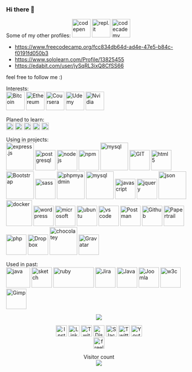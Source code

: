 ### Hi there 👋

Some of my other profiles:
 <img src="https://www.vectorlogo.zone/logos/codepen/codepen-icon.svg" height="50" alt="codepen"/> 
 <img src="https://www.vectorlogo.zone/logos/replit/replit-icon.svg" height="50" alt="repl.it"/>
<img src="https://www.vectorlogo.zone/logos/codecademy/codecademy-ar21.svg" height="50" alt="codecademy"/>
- https://www.freecodecamp.org/fcc834db64d-ad4e-47e5-b84c-f0191fd050b3
- https://www.sololearn.com/Profile/13825455
- https://edabit.com/user/jySqRL3ixQ8CfSS66


<!-- https://www.vectorlogo.zone/logos/codecademy/codecademy-icon.svg -->
<!-- https://www.vectorlogo.zone/logos/grasshopper/grasshopper-icon.svg -->

feel free to follow me :)

<!-- missing: Adobe, unreal-->



<p align="center">
  
<!-- <img src="https://www.vectorlogo.zone/logos/mongodb/mongodb-icon.svg" alt="mongodb" width="55" height="55"/>

<img src="https://www.vectorlogo.zone/logos/apple/apple-tile.svg" alt="apple" width="55" height="55"/> -->

</p>

<p>Interests: <br />
<img src="https://www.vectorlogo.zone/logos/bitcoin/bitcoin-icon.svg" alt="Bitcoin" height="50"/> 
<img src="https://www.vectorlogo.zone/logos/ethereum/ethereum-icon.svg" alt="Ethereum" height="50"/>
<img src="https://www.vectorlogo.zone/logos/coursera/coursera-icon.svg" alt="Coursera" height="50"/>
<img src="https://www.vectorlogo.zone/logos/udemy/udemy-icon.svg" alt="Udemy" height="50"/>
<img src="https://www.vectorlogo.zone/logos/nvidia/nvidia-icon.svg" alt="Nvidia" height="50"/>
</p>


<p>Planed to learn:<br />
<img src="https://www.vectorlogo.zone/logos/reactjs/reactjs-icon.svg" alt="react" height="20"/>
<img src="https://www.vectorlogo.zone/logos/vuejs/vuejs-ar21.svg" alt="Vuejs" height="20"/>
<img src="https://www.vectorlogo.zone/logos/angular/angular-icon.svg" alt="Angular" height="20"/>
<img src="https://www.vectorlogo.zone/logos/minecraft/minecraft-icon.svg" alt="Minecraft" height="20"/>
<img src="https://www.vectorlogo.zone/logos/unity3d/unity3d-icon.svg" alt="Unity" height="20"/> 
    <!-- <img src="https://www.vectorlogo.zone/logos/python/python-icon.svg" alt="python" width="55" height="55"/> -->
    <!-- <img src="https://www.vectorlogo.zone/logos/android/android-icon.svg" alt="android" width="55" height="55"/> -->
    <!-- <img src="https://www.vectorlogo.zone/logos/microsoft_azure/microsoft_azure-icon.svg" alt="azure" width="55" height="55"/>  -->
</p>


<p>Using in projects:<br />
<img src="https://www.vectorlogo.zone/logos/expressjs/expressjs-icon.svg" alt="express.js"  height="75"/> 
<img src="https://www.vectorlogo.zone/logos/postgresql/postgresql-icon.svg" alt="postgresql" height="55"/>
<img src="https://www.vectorlogo.zone/logos/nodejs/nodejs-icon.svg" alt="nodejs" height="55"/>
<img src="https://www.vectorlogo.zone/logos/npmjs/npmjs-ar21.svg" alt="npm"  height="55"/>
<img src="https://www.vectorlogo.zone/logos/mysql/mysql-ar21.svg" alt="mysql"  height="75"/> 
<img src="https://www.vectorlogo.zone/logos/git-scm/git-scm-icon.svg" alt="GIT"  height="55"/> 
<img src="https://www.vectorlogo.zone/logos/w3_html5/w3_html5-icon.svg" alt="html 5"  height="55"/>
<img src="https://www.vectorlogo.zone/logos/getbootstrap/getbootstrap-icon.svg" alt="Bootstrap" height="75"/>
<img src="https://www.vectorlogo.zone/logos/sass-lang/sass-lang-icon.svg" alt="sass" height="55"/>
<img src="https://www.vectorlogo.zone/logos/phpmyadmin/phpmyadmin-icon.svg" alt="phpmyadmin" height="75"/> 
<img src="https://www.vectorlogo.zone/logos/mysql/mysql-ar21.svg" alt="mysql" height="75"/> 
<img src="https://www.vectorlogo.zone/logos/javascript/javascript-icon.svg" alt="javascript"  height="55"/>
<img src="https://www.vectorlogo.zone/logos/jquery/jquery-icon" alt="jquery"  height="55"/>
<img src="https://www.vectorlogo.zone/logos/json/json-ar21.svg" alt="json"  height="75"/> 
<img src="https://www.vectorlogo.zone/logos/docker/docker-official.svg" alt="docker" height="70"/> 
<img src="https://www.vectorlogo.zone/logos/wordpress/wordpress-icon.svg" alt="wordpress"  height="55"/>
<img src="https://www.vectorlogo.zone/logos/microsoft/microsoft-icon.svg" alt="microsoft"  height="55"/>
<img src="https://www.vectorlogo.zone/logos/ubuntu/ubuntu-tile.svg" alt="ubuntu"  height="55"/>
<img src="https://www.vectorlogo.zone/logos/visualstudio_code/visualstudio_code-icon.svg" alt="vs code" height="55"/>
<img src="https://www.vectorlogo.zone/logos/getpostman/getpostman-icon.svg" alt="Postman"  height="55"/>
<img src="https://www.vectorlogo.zone/logos/github/github-icon.svg" alt="Github" height="55"/>
<img src="https://www.vectorlogo.zone/logos/papertrailapp/papertrailapp-icon.svg" alt="Papertrail" height="55"/>
<img src="https://www.vectorlogo.zone/logos/php/php-horizontal.svg" alt="php" height="55"/>
<img src="https://www.vectorlogo.zone/logos/dropbox/dropbox-icon.svg" alt="Dropbox" height="55"/>
<img src="https://www.vectorlogo.zone/logos/chocolatey/chocolatey-icon.svg" alt="chocolatey" height="75"/> 
<img src="https://www.vectorlogo.zone/logos/gravatar/gravatar-icon.svg" alt="Gravatar" height="55"/>
</ p>



<!--
- 🔭 I’m currently working on ...
- 🌱 I’m currently learning ...
- 👯 I’m looking to collaborate on ...
- 🤔 I’m looking for help with ...
- 💬 Ask me about ...
- 📫 How to reach me: ...
- 😄 Pronouns: ...
- ⚡ Fun fact: ...
-->

Used in past:<br />
<img src="https://www.vectorlogo.zone/logos/java/java-icon.svg" alt="java" width="65" height="55"/> 
<img src="https://www.vectorlogo.zone/logos/sketchapp/sketchapp-icon.svg" alt="sketch" width="55" height="55"/>
<img src="https://www.vectorlogo.zone/logos/ruby-lang/ruby-lang-icon.svg" alt="ruby" width="110" height="55"/> 
<img src="https://www.vectorlogo.zone/logos/atlassian_jira/atlassian_jira-icon.svg" alt="Jira" width="55" height="55"/>
<img src="https://www.vectorlogo.zone/logos/java/java-vertical.svg" alt="Java" width="55" height="55"/>
<img src="https://www.vectorlogo.zone/logos/joomla/joomla-icon.svg" alt="Joomla" width="55" height="55"/>
<img src="https://www.vectorlogo.zone/logos/w3c_xml/w3c_xml-icon.svg" alt="w3c" width="55" height="55"/>
<img src="https://www.vectorlogo.zone/logos/gimp/gimp-icon.svg" alt="Gimp" width="55" height="55"/>




<!-- source: https://github.com/anuraghazra/github-readme-stats -->
<p align="center"> <img src="https://github-readme-stats.vercel.app/api/top-langs/?username=itsAnyTime&langs_count=10&theme=chartreuse-dark&layout=compact" /></p>




<!-- social media -->
<p align="center">
<img src="https://www.vectorlogo.zone/logos/instagram/instagram-icon.svg" alt="Instagram" height="30"/>
<img src="https://www.vectorlogo.zone/logos/linkedin/linkedin-tile.svg" alt="LinkedIn" height="30"/>
<img src="https://www.vectorlogo.zone/logos/twitch/twitch-icon.svg" alt="Twitch" height="30"/>
<img src="https://www.vectorlogo.zone/logos/discordapp/discordapp-tile.svg" alt="Discord" height="30"/>
<img src="https://www.vectorlogo.zone/logos/slack/slack-icon.svg" alt="Slack" height="30"/>
<img src="https://www.vectorlogo.zone/logos/twitter/twitter-official.svg" alt="Twitter" height="30"/>
<img src="https://www.vectorlogo.zone/logos/youtube/youtube-icon.svg" alt="Youtube" height="30"/>
<br />
<img src="https://www.vectorlogo.zone/logos/freelancer/freelancer-icon.svg" alt="freelancer" height="30"/> 
</p>

<p align="center"> 
Visitor count<br>
<img src="https://profile-counter.glitch.me/itsAnyTime/count.svg" />
</p>